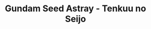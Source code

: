 --- 
title: "Gundam Seed Astray - Tenkuu no Seijo"
publishdate: "2019-9-20T16:48:46+02:00"
src: "https://365manga.net/manga/gundam-seed-astray-tenkuu-no-seijo"
image: "https://data.365manga.net/images/thumbnails/1789-gundam-seed-astray-tenkuu-no-seijo.jpg"
description: "The official sidestory that started in 2002 as another Gundam SEED: Gundam Astray!! The series that unfolded from different angles via comic, novel and photonovel, returns to this magazine with a completely new comic work since FRAME ASTRAYS! The title of Series 11 is “Mobile Suit Gundam SEED ASTRAY –Princess of the Heavens–!"
---